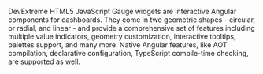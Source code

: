 DevExtreme HTML5 JavaScript Gauge widgets are interactive Angular components for dashboards. They come in two geometric shapes - circular, or radial, and linear - and provide a comprehensive set of features including multiple value indicators, geometry customization, interactive tooltips, palettes support, and many more. Native Angular features, like AOT compilation, declarative configuration, TypeScript compile-time checking, are supported as well.